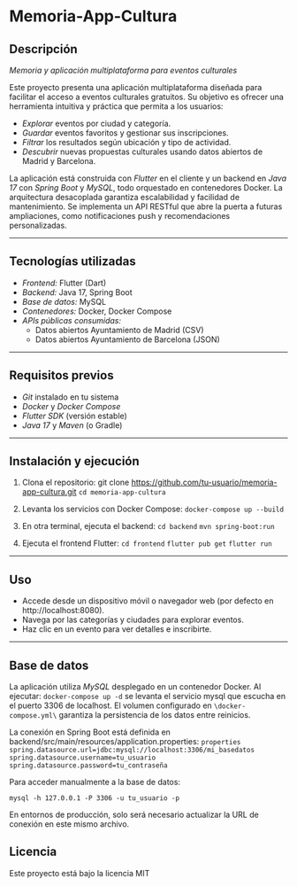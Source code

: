 # Memoria-App-Cultura

## Descripción

*Memoria y aplicación multiplataforma para eventos culturales*

Este proyecto presenta una aplicación multiplataforma diseñada para facilitar el acceso a eventos culturales gratuitos. Su objetivo es ofrecer una herramienta intuitiva y práctica que permita a los usuarios:

- *Explorar* eventos por ciudad y categoría.
- *Guardar* eventos favoritos y gestionar sus inscripciones.
- *Filtrar* los resultados según ubicación y tipo de actividad.
- *Descubrir* nuevas propuestas culturales usando datos abiertos de Madrid y Barcelona.

La aplicación está construida con *Flutter* en el cliente y un backend en *Java 17* con *Spring Boot* y *MySQL*, todo orquestado en contenedores Docker. La arquitectura desacoplada garantiza escalabilidad y facilidad de mantenimiento. Se implementa un API RESTful que abre la puerta a futuras ampliaciones, como notificaciones push y recomendaciones personalizadas. 

---

## Tecnologías utilizadas

- *Frontend:* Flutter (Dart) 
- *Backend:* Java 17, Spring Boot
- *Base de datos:* MySQL
- *Contenedores:* Docker, Docker Compose
- *APIs públicas consumidas:*
    - Datos abiertos Ayuntamiento de Madrid (CSV)
    - Datos abiertos Ayuntamiento de Barcelona (JSON)

---

## Requisitos previos

- *Git* instalado en tu sistema
- *Docker* y *Docker Compose*
- *Flutter SDK* (versión estable)
- *Java 17* y *Maven* (o Gradle)

---

## Instalación y ejecución

1. Clona el repositorio:
   git clone https://github.com/tu-usuario/memoria-app-cultura.git
   `cd memoria-app-cultura`

2. Levanta los servicios con Docker Compose:
   `docker-compose up --build`

3. En otra terminal, ejecuta el backend:
   `cd backend`
   `mvn spring-boot:run`

4. Ejecuta el frontend Flutter:
   `cd frontend`
   `flutter pub get`
   `flutter run`


---

## Uso

- Accede desde un dispositivo móvil o navegador web (por defecto en http://localhost:8080).
- Navega por las categorías y ciudades para explorar eventos.
- Haz clic en un evento para ver detalles e inscribirte.

---
## Base de datos

La aplicación utiliza *MySQL* desplegado en un contenedor Docker. Al ejecutar: `docker-compose up -d` se levanta el servicio mysql que escucha en el puerto 3306 de localhost. El volumen configurado en `\docker-compose.yml\` garantiza la persistencia de los datos entre reinicios.

La conexión en Spring Boot está definida en backend/src/main/resources/application.properties:
`properties
spring.datasource.url=jdbc:mysql://localhost:3306/mi_basedatos
spring.datasource.username=tu_usuario
spring.datasource.password=tu_contraseña`

Para acceder manualmente a la base de datos:

`mysql -h 127.0.0.1 -P 3306 -u tu_usuario -p`

En entornos de producción, solo será necesario actualizar la URL de conexión en este mismo archivo.

## Licencia

Este proyecto está bajo la licencia MIT

